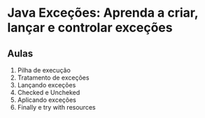 # Java Exceções: Aprenda a criar, lançar e controlar exceções

## Aulas
1. Pilha de execução
2. Tratamento de exceções
3. Lançando exceções
4. Checked e Uncheked
5. Aplicando exceções
6. Finally e try with resources

